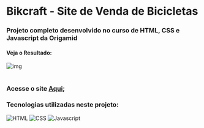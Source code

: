 # Bikcraft - Site de Venda de Bicicletas

### Projeto completo desenvolvido no curso de HTML, CSS e Javascript da Origamid

#### Veja o Resultado:



![img](https://user-images.githubusercontent.com/112784103/222927441-0a7fdbf1-ae07-4681-b023-ae343a722599.png)
#

### Acesse o site [Aqui](https://otaviosouza21.github.io/bikcraft/);


### Tecnologias utilizadas neste projeto:

<div style="display: inline-block">
<img aling="center" alt="HTML" src="https://img.shields.io/badge/HTML-239120?style=for-the-badge&logo=html5&logoColor=white">
<img aling="center" alt="CSS" src="https://img.shields.io/badge/CSS-239120?&style=for-the-badge&logo=css3&logoColor=white">
<img aling="center" alt="Javascript" src="https://img.shields.io/badge/JavaScript-F7DF1E?style=for-the-badge&logo=javascript&logoColor=black">
</div>

